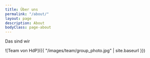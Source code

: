 ```yaml
---
title: Über uns
permalink: "/about/"
layout: page
description: About
bodyClass: page-about
---
```


Das sind wir

![Team von HdP]({{ "/images/team/group_photo.jpg" | site.baseurl }})
